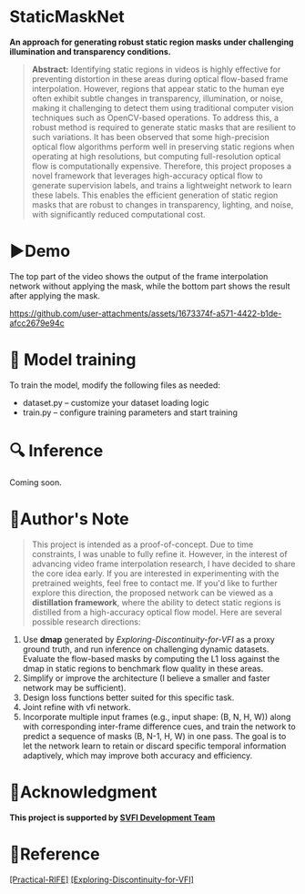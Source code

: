 # StaticMaskNet

**An approach for generating robust static region masks under challenging illumination and transparency conditions.**
> **Abstract:** Identifying static regions in videos is highly effective for preventing distortion in these areas during optical
> flow-based frame interpolation. However, regions that appear static to the human eye often exhibit subtle changes in
> transparency, illumination, or noise, making it challenging to detect them using traditional computer vision techniques
> such as OpenCV-based operations. To address this, a robust method is required to generate static masks that are
> resilient to such variations. It has been observed that some high-precision optical flow algorithms perform well in
> preserving static regions when operating at high resolutions, but computing full-resolution optical flow is
> computationally expensive. Therefore, this project proposes a novel framework that leverages high-accuracy optical flow
> to generate supervision labels, and trains a lightweight network to learn these labels. This enables the efficient
> generation of static region masks that are robust to changes in transparency, lighting, and noise, with significantly
> reduced computational cost.

# ▶️Demo

The top part of the video shows the output of the frame interpolation network without applying the mask, while the
bottom part shows the result after applying the mask.

https://github.com/user-attachments/assets/1673374f-a571-4422-b1de-afcc2679e94c

# 🚀 Model training

To train the model, modify the following files as needed:
- dataset.py – customize your dataset loading logic
- train.py – configure training parameters and start training

# 🔍 Inference

Coming soon.

# 📖Author's Note

>This project is intended as a proof-of-concept. Due to time constraints, I was unable to fully refine it. However, in the interest of advancing video frame interpolation research, I have decided to share the core idea early. If you are interested in experimenting with the pretrained weights, feel free to contact me. If you'd like to further explore this direction, the proposed network can be viewed as a **distillation framework**, where the ability to detect static regions is distilled from a high-accuracy optical flow model. Here are several possible research directions:

1. Use **dmap** generated by *Exploring-Discontinuity-for-VFI* as a proxy ground truth, and run inference on challenging dynamic datasets. Evaluate the flow-based masks by computing the L1 loss against the dmap in static regions to benchmark flow quality in these areas.
2. Simplify or improve the architecture (I believe a smaller and faster network may be sufficient).
3. Design loss functions better suited for this specific task.
4. Joint refine with vfi network.
5. Incorporate multiple input frames (e.g., input shape: (B, N, H, W)) along with corresponding inter-frame difference cues, and train the network to predict a sequence of masks (B, N-1, H, W) in one pass. The goal is to let the network learn to retain or discard specific temporal information adaptively, which may improve both accuracy and efficiency.

# 🌟Acknowledgment
**This project is supported by [SVFI Development Team](https://github.com/Justin62628/Squirrel-RIFE)**

# 🔗Reference
[[Practical-RIFE]](https://github.com/hzwer/Practical-RIFE) [[Exploring-Discontinuity-for-VFI]](https://github.com/pandatimo/Exploring-Discontinuity-for-VFI)